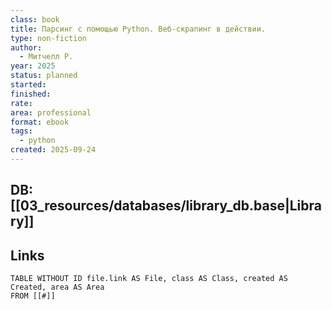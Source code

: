 ```yaml
---
class: book
title: Парсинг с помощью Python. Веб-скрапинг в действии.
type: non-fiction
author:
  - Митчелл Р.
year: 2025
status: planned
started:
finished:
rate:
area: professional
format: ebook
tags:
  - python
created: 2025-09-24
---
```

## DB: [[03_resources/databases/library_db.base|Library]]

## Links

```dataview
TABLE WITHOUT ID file.link AS File, class AS Class, created AS Created, area AS Area
FROM [[#]]
````
